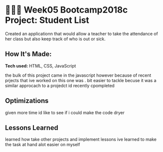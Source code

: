 # 👩🏾‍🎓 Week05 Bootcamp2018c Project: Student List

Created an applicationn that would allow a teacher to take  the attendance of her class but also keep track of who is out or sick.

## How It's Made:

**Tech used:** HTML, CSS, JavaScript

the bulk of this project came in the javascript however because of recent prjects that ive worked on this one was . bit easier to tackle becuse it was a similar approcach to a projedct id recently cpompleted

## Optimizations
given more time id like to see if i could make the code dryer

## Lessons Learned
learned how take other projects and implement lessons ive learned to make the task at hand alot easier on myself
